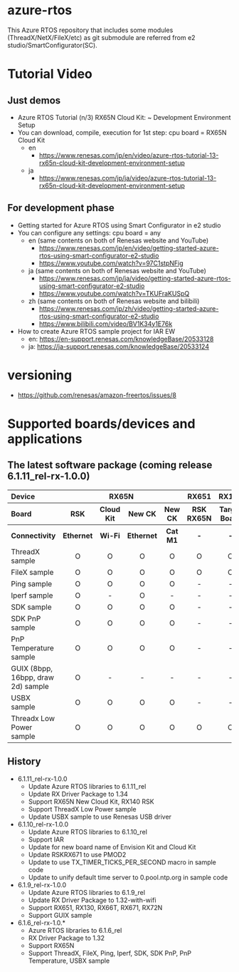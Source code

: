 # azure-rtos
This Azure RTOS repository that includes some modules (ThreadX/NetX/FileX/etc) as git submodule are referred from e2 studio/SmartConfigurator(SC).

# Tutorial Video
## Just demos
* Azure RTOS Tutorial (n/3) RX65N Cloud Kit: ~ Development Environment Setup
* You can download, compile, execution for 1st step: cpu board = RX65N Cloud Kit
  * en
    * https://www.renesas.com/jp/en/video/azure-rtos-tutorial-13-rx65n-cloud-kit-development-environment-setup
  * ja
    * https://www.renesas.com/jp/ja/video/azure-rtos-tutorial-13-rx65n-cloud-kit-development-environment-setup

## For development phase
* Getting started for Azure RTOS using Smart Configurator in e2 studio
* You can configure any settings: cpu board = any
  * en (same contents on both of Renesas website and YouTube)
    * https://www.renesas.com/jp/en/video/getting-started-azure-rtos-using-smart-configurator-e2-studio
    * https://www.youtube.com/watch?v=97C1stpNFig
  * ja (same contents on both of Renesas website and YouTube)
    * https://www.renesas.com/jp/ja/video/getting-started-azure-rtos-using-smart-configurator-e2-studio
    * https://www.youtube.com/watch?v=TKUFraKUSpQ
  * zh (same contents on both of Renesas website and bilibili)
    * https://www.renesas.com/jp/zh/video/getting-started-azure-rtos-using-smart-configurator-e2-studio
    * https://www.bilibili.com/video/BV1K34y1E76k
* How to create Azure RTOS sample project for IAR EW
  * en: https://en-support.renesas.com/knowledgeBase/20533128
  * ja: https://ja-support.renesas.com/knowledgeBase/20533124

# versioning
* https://github.com/renesas/amazon-freertos/issues/8

# Supported boards/devices and applications
## The latest software package (coming release 6.1.11_rel-rx-1.0.0)
<table>
  <tr>
    <th align="left">Device</th>
    <th colspan="4">RX65N</th>
    <th>RX651</th>
    <th>RX130</th>
    <th>RX140</th>
    <th>RX66T</th>
    <th>RX72N</th>
    <th>RX671</th>
  </tr>
  <tr>
    <th align="left">Board</th>
    <th>RSK</th>
    <th>Cloud Kit</th>
    <th>New CK</th>
    <th>New CK</th>
    <th>RSK RX65N</th>
    <th>Target Board</th>
    <th>RSK</th>
    <th>RSK</th>
    <th>Envision Kit</th>
    <th>RSK</th>
  </tr>
  <tr>
    <th align="left">Connectivity</th>
    <th>Ethernet</th>
    <th>Wi-Fi</th>
    <th>Ethernet</th>
    <th>Cat M1</th>
    <th>-</th>
    <th>-</th>
    <th>-</th>
    <th>-</th>
    <th>Ethernet</th>
    <th>Wi-Fi</th>
  </tr>
  <tr align="center">
    <td align="left">ThreadX sample</td>
    <td>O</td>
    <td>O</td>
    <td>O</td>
    <td>O</td>
    <td>O</td>
    <td>O</td>
    <td>O</td>
    <td>O</td>
    <td>O</td>
    <td>O</td>
  </tr>
  <tr align="center">
    <td align="left">FileX sample</td>
    <td>O</td>
    <td>O</td>
    <td>O</td>
    <td>O</td>
    <td>O</td>
    <td>O</td>
    <td>O</td>
    <td>O</td>
    <td>O</td>
    <td>O</td>
  </tr>
  <tr align="center">
    <td align="left">Ping sample</td>
    <td>O</td>
    <td>O</td>
    <td>O</td>
    <td>O</td>
    <td>-</td>
    <td>-</td>
    <td>-</td>
    <td>-</td>
    <td>O</td>
    <td>O</td>
  </tr>
  <tr align="center">
    <td align="left">Iperf sample</td>
    <td>O</td>
    <td>-</td>
    <td>O</td>
    <td>-</td>
    <td>-</td>
    <td>-</td>
    <td>-</td>
    <td>-</td>
    <td>O</td>
    <td>-</td>
  </tr>
  <tr align="center">
    <td align="left">SDK sample</td>
    <td>O</td>
    <td>O</td>
    <td>O</td>
    <td>O</td>
    <td>-</td>
    <td>-</td>
    <td>-</td>
    <td>-</td>
    <td>O</td>
    <td>O</td>
  </tr>
  <tr align="center">
    <td align="left">SDK PnP sample</td>
    <td>O</td>
    <td>O</td>
    <td>O</td>
    <td>O</td>
    <td>-</td>
    <td>-</td>
    <td>-</td>
    <td>-</td>
    <td>O</td>
    <td>O</td>
  </tr>
  <tr align="center">
    <td align="left">PnP Temperature sample</td>
    <td>O</td>
    <td>O</td>
    <td>O</td>
    <td>O</td>
    <td>-</td>
    <td>-</td>
    <td>-</td>
    <td>-</td>
    <td>O</td>
    <td>O</td>
  </tr>
  <tr align="center">
    <td align="left">GUIX (8bpp, 16bpp, draw 2d) sample</td>
    <td>O</td>
    <td>-</td>
    <td>-</td>
    <td>-</td>
    <td>-</td>
    <td>-</td>
    <td>-</td>
    <td>-</td>
    <td>O</td>
    <td>-</td>
  </tr>
  <tr align="center">
    <td align="left">USBX sample</td>
    <td>O</td>
    <td>O</td>
    <td>O</td>
    <td>O</td>
    <td>-</td>
    <td>-</td>
    <td>-</td>
    <td>-</td>
    <td>-</td>
    <td>-</td>
  </tr>
  <tr align="center">
    <td align="left">Threadx Low Power sample</td>
    <td>O</td>
    <td>O</td>
    <td>O</td>
    <td>O</td>
    <td>O</td>
    <td>O</td>
    <td>O</td>
    <td>-</td>
    <td>O</td>
    <td>O</td>
  </tr>
</table>

## History
* 6.1.11_rel-rx-1.0.0
  * Update Azure RTOS libraries to 6.1.11_rel
  * Update RX Driver Package to 1.34
  * Support RX65N New Cloud Kit, RX140 RSK
  * Support ThreadX Low Power sample
  * Update USBX sample to use Renesas USB driver
* 6.1.10_rel-rx-1.0.0
  * Update Azure RTOS libraries to 6.1.10_rel
  * Support IAR
  * Update for new board name of Envision Kit and Cloud Kit
  * Update RSKRX671 to use PMOD2
  * Update to use TX_TIMER_TICKS_PER_SECOND macro in sample code
  * Update to unify default time server to 0.pool.ntp.org in sample code
* 6.1.9_rel-rx-1.0.0
  * Update Azure RTOS libraries to 6.1.9_rel
  * Update RX Driver Package to 1.32-with-wifi
  * Support RX651, RX130, RX66T, RX671, RX72N
  * Support GUIX sample
* 6.1.6_rel-rx-1.0.*
  * Azure RTOS libraries to 6.1.6_rel
  * RX Driver Package to 1.32
  * Support RX65N
  * Support ThreadX, FileX, Ping, Iperf, SDK, SDK PnP, PnP Temperature, USBX sample
